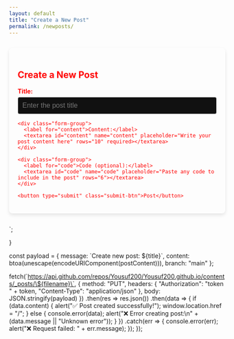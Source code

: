 ```yaml
---
layout: default
title: "Create a New Post"
permalink: /newposts/
---
```


<style>
  body {
    min-height: 100vh;
    margin: 0;
    background-size: cover;
    background-attachment: fixed;
  }

  .new-post-form {
    max-width: 800px;
    color: red;
    margin: 2em auto;
    padding: 20px;
    background-color: transparent;
    border-radius: 8px;
    box-shadow: 0 4px 8px rgba(0, 0, 0, 0.1);
  }

  .new-post-form h2,
  .form-group label,
  .form-group input,
  .form-group textarea {
    color: red;
  }

  .form-group {
    margin-bottom: 15px;
  }

  .form-group label {
    font-weight: bold;
    display: block;
    margin-bottom: 5px;
  }

  .form-group input,
  .form-group textarea {
    width: 100%;
    padding: 10px;
    font-size: 1rem;
    border: 1px solid #ccc;
    border-radius: 4px;
    background-color: #111;
    color: red;
  }

  .form-group textarea {
    resize: vertical;
  }

  .form-group input:focus,
  .form-group textarea:focus {
    border-color: #007BFF;
    outline: none;
  }

  .submit-btn {
    display: block;
    width: 100%;
    padding: 12px;
    font-size: 1.1rem;
    background-color: rgb(5, 29, 54);
    color: white;
    border: none;
    border-radius: 4px;
    cursor: pointer;
    transition: background-color 0.3s ease;
  }

  .submit-btn:hover {
    background-color: #0056b3;
  }
</style>

<div class="new-post-form">
  <h2>Create a New Post</h2>
  <form id="newPostForm">
    <div class="form-group">
      <label for="title">Title:</label>
      <input type="text" id="title" name="title" placeholder="Enter the post title" required>
    </div>

    <div class="form-group">
      <label for="content">Content:</label>
      <textarea id="content" name="content" placeholder="Write your post content here" rows="10" required></textarea>
    </div>

    <div class="form-group">
      <label for="code">Code (optional):</label>
      <textarea id="code" name="code" placeholder="Paste any code to include in the post" rows="6"></textarea>
    </div>

    <button type="submit" class="submit-btn">Post</button>
  </form>
</div>

<script>
document.getElementById('newPostForm').addEventListener('submit', function(event) {
  event.preventDefault();

  const token = localStorage.getItem('githubToken');
  if (!token) {
    alert("No GitHub token found. Run in browser console:\n\nlocalStorage.setItem('githubToken', 'YOUR_TOKEN_HERE')");
    return;
  }

  const title = document.getElementById('title').value.trim();
  const content = document.getElementById('content').value.trim();
  const code = document.getElementById('code').value.trim();

  if (!title || !content) {
    alert("Title and content are required.");
    return;
  }

  const date = new Date();
  const dateStr = date.toISOString().split("T")[0];
  const postname = title.toLowerCase().replace(/\s+/g, '').replace(/[^\w\-]+/g, '');
  const filename = `${dateStr}-${postname}.md`;

  let postContent = `---\nlayout: post\ntitle: "${title}"\ndate: ${date.toISOString()}\n---\n\n${content}`;

  if (code) {
    const escapedCode = code
      .replace(/&/g, '&amp;')
      .replace(/</g, '&lt;')
      .replace(/>/g, '&gt;');

    postContent += `

<div style="position: relative; background: #1e1e1e; padding: 1em; border-radius: 8px; font-family: monospace; white-space: pre-wrap; word-wrap: break-word; color: #f8f8f2; border: 1px solid #444;">
  <button onclick="copyCodeBlock(this)" style="position: absolute; top: 10px; right: 10px; padding: 4px 8px; font-size: 0.8em; background: #444; color: #fff; border: none; border-radius: 4px; cursor: pointer;">Copy</button>
  <code>${escapedCode}</code>
</div>

<script>
function copyCodeBlock(button) {
  const code = button.nextElementSibling.innerText;
  navigator.clipboard.writeText(code).then(() => alert("Copied!"));
}
</script>`;
  }

  const payload = {
    message: \`Create new post: \${title}\`,
    content: btoa(unescape(encodeURIComponent(postContent))),
    branch: "main"
  };

  fetch(\`https://api.github.com/repos/Yousuf200/Yousuf200.github.io/contents/_posts/\${filename}\`, {
    method: "PUT",
    headers: {
      "Authorization": "token " + token,
      "Content-Type": "application/json"
    },
    body: JSON.stringify(payload)
  })
  .then(res => res.json())
  .then(data => {
    if (data.content) {
      alert("✅ Post created successfully!");
      window.location.href = "/";
    } else {
      console.error(data);
      alert("❌ Error creating post:\\n" + (data.message || "Unknown error"));
    }
  })
  .catch(err => {
    console.error(err);
    alert("❌ Request failed: " + err.message);
  });
});
</script>
